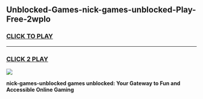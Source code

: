 
## Unblocked-Games-nick-games-unblocked-Play-Free-2wplo
<h3>
<a href="https://premium76.site?title=nick-games-unblocked&ref=22A">CLICK TO PLAY</a></h3>
<hr>

<h3>
<a href="https://premium76.site?title=nick-games-unblocked&ref=22A">CLICK 2 PLAY</a>
  
</h3>

<a href="https://premium76.site?title=nick-games-unblocked&ref=22A"><img src="https://clearcache.store/games.png"></a>


**nick-games-unblocked games unblocked: Your Gateway to Fun and Accessible Online Gaming**
